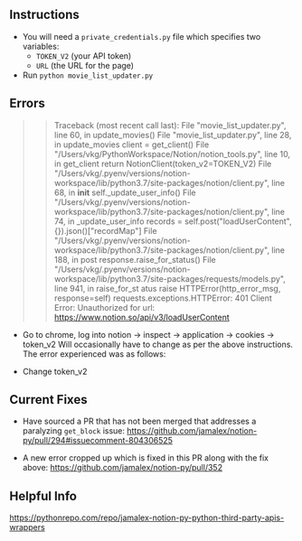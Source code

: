 ## Instructions
- You will need a `private_credentials.py` file which specifies two variables:
  - `TOKEN_V2` (your API token)
  - `URL` (the URL for the page)
- Run `python movie_list_updater.py`
## Errors

>>  Traceback (most recent call last):
>>    File "movie_list_updater.py", line 60, in <module>
>>      update_movies()
>>    File "movie_list_updater.py", line 28, in update_movies
>>      client = get_client()
>>    File "/Users/vkg/PythonWorkspace/Notion/notion_tools.py", line 10, in get_client
>>      return NotionClient(token_v2=TOKEN_V2)
>>    File "/Users/vkg/.pyenv/versions/notion-workspace/lib/python3.7/site-packages/notion/client.py", line 68, in __init__
>>      self._update_user_info()
>>    File "/Users/vkg/.pyenv/versions/notion-workspace/lib/python3.7/site-packages/notion/client.py", line 74, in _update_user_info
>>      records = self.post("loadUserContent", {}).json()["recordMap"]
>>    File "/Users/vkg/.pyenv/versions/notion-workspace/lib/python3.7/site-packages/notion/client.py", line 188, in post
>>      response.raise_for_status()
>>    File "/Users/vkg/.pyenv/versions/notion-workspace/lib/python3.7/site-packages/requests/models.py", line 941, in raise_for_st
>>  atus
>>      raise HTTPError(http_error_msg, response=self)
>>  requests.exceptions.HTTPError: 401 Client Error: Unauthorized for url: https://www.notion.so/api/v3/loadUserContent

- Go to chrome, log into notion -> inspect -> application -> cookies -> token_v2
Will occasionally have to change as per the above instructions.
The error experienced was as follows:

- Change token_v2

## Current Fixes

- Have sourced a PR that has not been merged that addresses a paralyzing `get_block`
issue: https://github.com/jamalex/notion-py/pull/294#issuecomment-804306525

- A new error cropped up which is fixed in this PR along with the fix above: https://github.com/jamalex/notion-py/pull/352

## Helpful Info
https://pythonrepo.com/repo/jamalex-notion-py-python-third-party-apis-wrappers

